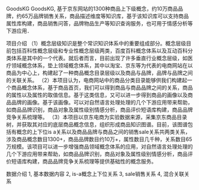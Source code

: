 GoodsKG
GoodsKG, 基于京东网站的1300种商品上下级概念，约10万商品品牌，约65万品牌销售关系，商品描述维度等知识库，基于该知识库可以支持商品属性库构建，商品销售问答，品牌物品生产等知识查询服务，也可用于情感分析等下游应用．

项目介绍
（1）概念层级知识是整个常识知识体系中的重要组成部分。概念层级目前包括百科性概念层级和专业性概念层级两类，百度百科概念体系以及互动百科分类体系是其中的一个代表。就后者而言，目前出现了许多垂直行业概念层级，如医疗领域概念体系，垫上领域概念体系，其中以淘宝、京东等为代表的电商网站在以商品为中心上，构建起了一种商品概念目录层级以及商品与品牌，品牌与品牌之间的关联关系。
（2）本项目认为，电商网站中的商品分类目录能够供我们构建起一个商品概念体系，基于商品首页，我们可以得到商品与商品品牌之间的关系，商品的属性以及属性的取值信息。基于这类信息，又可以进一步得到商品的画像以及商品品牌的画像。基于该画像。可以对自然语言处理处理的几个下游应用带来帮助，如商品品牌识别，商品对象及属性级别情感分析，商品评价短语库构建，商品品牌竞争关系梳理等。
（3）本项目以京东电商为实验数据来源，采集京东商品目录树，并获取其对应的底层商品概念信息，组织形成商品知识图谱。目前，该图谱包括有概念的上下位is a关系以及商品品牌与商品之间的销售sale关系共两类关系，涉及商品概念数目1300+，商品品牌数目约10万+，属性数目几千种，关系数目65万规模。该项目可以进一步增强商品领域概念体系的应用，对自然语言处理处理的几个下游应用带来帮助，如商品品牌识别，商品对象及属性级别情感分析，商品评价短语库构建，商品品牌竞争关系梳理等提供基础性的概念服务。

数据介绍
1, 基本数据内容 
2, is-a概念上下位关系 
3, sale销售关系
4, 混合关联关系 

